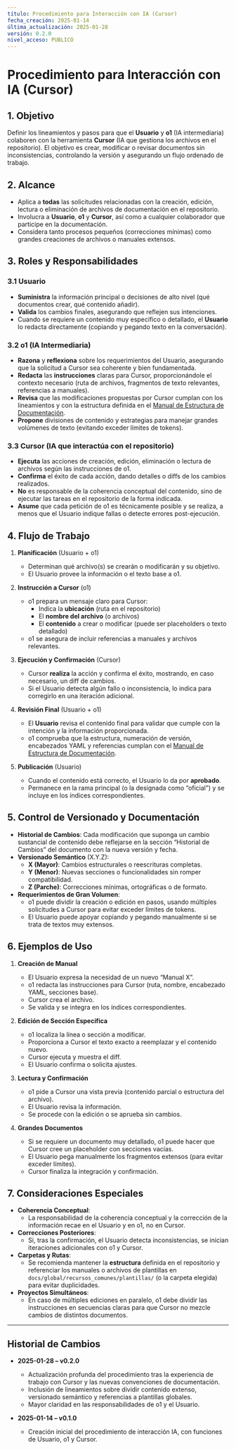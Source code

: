 ```yaml
---
título: Procedimiento para Interacción con IA (Cursor)
fecha_creación: 2025-01-14
última_actualización: 2025-01-28
versión: 0.2.0
nivel_acceso: PUBLICO
---
```

# **Procedimiento para Interacción con IA (Cursor)**

## 1. Objetivo
Definir los lineamientos y pasos para que el **Usuario** y **o1** (IA intermediaria) colaboren con la herramienta **Cursor** (IA que gestiona los archivos en el repositorio). El objetivo es crear, modificar o revisar documentos sin inconsistencias, controlando la versión y asegurando un flujo ordenado de trabajo.

## 2. Alcance
- Aplica a **todas** las solicitudes relacionadas con la creación, edición, lectura o eliminación de archivos de documentación en el repositorio.
- Involucra a **Usuario**, **o1** y **Cursor**, así como a cualquier colaborador que participe en la documentación.
- Considera tanto procesos pequeños (correcciones mínimas) como grandes creaciones de archivos o manuales extensos.

## 3. Roles y Responsabilidades

### 3.1 Usuario
- **Suministra** la información principal o decisiones de alto nivel (qué documentos crear, qué contenido añadir).  
- **Valida** los cambios finales, asegurando que reflejen sus intenciones.  
- Cuando se requiere un contenido muy específico o detallado, el **Usuario** lo redacta directamente (copiando y pegando texto en la conversación).

### 3.2 o1 (IA Intermediaria)
- **Razona** y **reflexiona** sobre los requerimientos del Usuario, asegurando que la solicitud a Cursor sea coherente y bien fundamentada.  
- **Redacta** las **instrucciones** claras para Cursor, proporcionándole el contexto necesario (ruta de archivos, fragmentos de texto relevantes, referencias a manuales).  
- **Revisa** que las modificaciones propuestas por Cursor cumplan con los lineamientos y con la estructura definida en el [Manual de Estructura de Documentación](../../manual_estructura_documentacion.md).  
- **Propone** divisiones de contenido y estrategias para manejar grandes volúmenes de texto (evitando exceder límites de tokens).

### 3.3 Cursor (IA que interactúa con el repositorio)
- **Ejecuta** las acciones de creación, edición, eliminación o lectura de archivos según las instrucciones de o1.  
- **Confirma** el éxito de cada acción, dando detalles o diffs de los cambios realizados.  
- **No** es responsable de la coherencia conceptual del contenido, sino de ejecutar las tareas en el repositorio de la forma indicada.  
- **Asume** que cada petición de o1 es técnicamente posible y se realiza, a menos que el Usuario indique fallas o detecte errores post-ejecución.

## 4. Flujo de Trabajo

1. **Planificación** (Usuario + o1)  
   - Determinan qué archivo(s) se crearán o modificarán y su objetivo.  
   - El Usuario provee la información o el texto base a o1.

2. **Instrucción a Cursor** (o1)  
   - o1 prepara un mensaje claro para Cursor:  
     - Indica la **ubicación** (ruta en el repositorio)  
     - El **nombre del archivo** (o archivos)  
     - El **contenido** a crear o modificar (puede ser placeholders o texto detallado)  
   - o1 se asegura de incluir referencias a manuales y archivos relevantes.

3. **Ejecución y Confirmación** (Cursor)  
   - Cursor **realiza** la acción y confirma el éxito, mostrando, en caso necesario, un diff de cambios.  
   - Si el Usuario detecta algún fallo o inconsistencia, lo indica para corregirlo en una iteración adicional.

4. **Revisión Final** (Usuario + o1)  
   - El **Usuario** revisa el contenido final para validar que cumple con la intención y la información proporcionada.  
   - o1 comprueba que la estructura, numeración de versión, encabezados YAML y referencias cumplan con el [Manual de Estructura de Documentación](../../manual_estructura_documentacion.md).

5. **Publicación** (Usuario)  
   - Cuando el contenido está correcto, el Usuario lo da por **aprobado**.  
   - Permanece en la rama principal (o la designada como “oficial”) y se incluye en los índices correspondientes.

## 5. Control de Versionado y Documentación

- **Historial de Cambios**: Cada modificación que suponga un cambio sustancial de contenido debe reflejarse en la sección “Historial de Cambios” del documento con la nueva versión y fecha.  
- **Versionado Semántico** (X.Y.Z):  
  - **X (Mayor)**: Cambios estructurales o reescrituras completas.  
  - **Y (Menor)**: Nuevas secciones o funcionalidades sin romper compatibilidad.  
  - **Z (Parche)**: Correcciones mínimas, ortográficas o de formato.  
- **Requerimientos de Gran Volumen**:  
  - o1 puede dividir la creación o edición en pasos, usando múltiples solicitudes a Cursor para evitar exceder límites de tokens.  
  - El Usuario puede apoyar copiando y pegando manualmente si se trata de textos muy extensos.

## 6. Ejemplos de Uso

1. **Creación de Manual**  
   - El Usuario expresa la necesidad de un nuevo “Manual X”.  
   - o1 redacta las instrucciones para Cursor (ruta, nombre, encabezado YAML, secciones base).  
   - Cursor crea el archivo.  
   - Se valida y se integra en los índices correspondientes.

2. **Edición de Sección Específica**  
   - o1 localiza la línea o sección a modificar.  
   - Proporciona a Cursor el texto exacto a reemplazar y el contenido nuevo.  
   - Cursor ejecuta y muestra el diff.  
   - El Usuario confirma o solicita ajustes.

3. **Lectura y Confirmación**  
   - o1 pide a Cursor una vista previa (contenido parcial o estructura del archivo).  
   - El Usuario revisa la información.  
   - Se procede con la edición o se aprueba sin cambios.

4. **Grandes Documentos**  
   - Si se requiere un documento muy detallado, o1 puede hacer que Cursor cree un placeholder con secciones vacías.  
   - El Usuario pega manualmente los fragmentos extensos (para evitar exceder límites).  
   - Cursor finaliza la integración y confirmación.

## 7. Consideraciones Especiales

- **Coherencia Conceptual**:  
  - La responsabilidad de la coherencia conceptual y la corrección de la información recae en el Usuario y en o1, no en Cursor.  
- **Correcciones Posteriores**:  
  - Si, tras la confirmación, el Usuario detecta inconsistencias, se inician iteraciones adicionales con o1 y Cursor.  
- **Carpetas y Rutas**:  
  - Se recomienda mantener la **estructura** definida en el repositorio y referenciar los manuales o archivos de plantillas en `docs/global/recursos_comunes/plantillas/` (o la carpeta elegida) para evitar duplicidades.  
- **Proyectos Simultáneos**:  
  - En caso de múltiples ediciones en paralelo, o1 debe dividir las instrucciones en secuencias claras para que Cursor no mezcle cambios de distintos documentos.

---

## Historial de Cambios
- **2025-01-28 – v0.2.0**  
  - Actualización profunda del procedimiento tras la experiencia de trabajo con Cursor y las nuevas convenciones de documentación.  
  - Inclusión de lineamientos sobre dividir contenido extenso, versionado semántico y referencias a plantillas globales.  
  - Mayor claridad en las responsabilidades de o1 y el Usuario.  

- **2025-01-14 – v0.1.0**  
  - Creación inicial del procedimiento de interacción IA, con funciones de Usuario, o1 y Cursor.